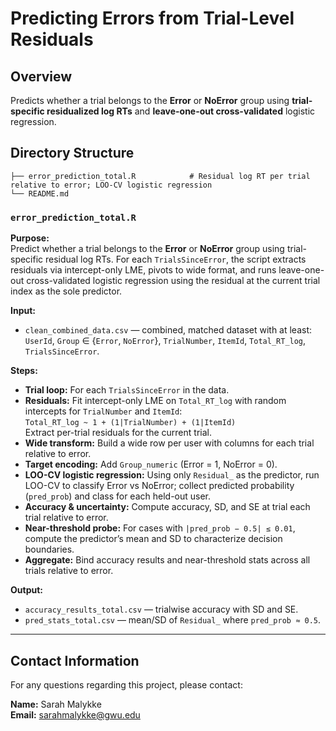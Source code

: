 # Predicting Errors from Trial-Level Residuals

## Overview
Predicts whether a trial belongs to the **Error** or **NoError** group using **trial-specific residualized log RTs** and **leave-one-out cross-validated** logistic regression.

## Directory Structure

```error-prediction/
├── error_prediction_total.R            # Residual log RT per trial relative to error; LOO-CV logistic regression
└── README.md
```

### `error_prediction_total.R`

**Purpose:**  
Predict whether a trial belongs to the **Error** or **NoError** group using trial-specific residual log RTs. For each `TrialsSinceError`, the script extracts residuals via intercept-only LME, pivots to wide format, and runs leave-one-out cross-validated logistic regression using the residual at the current trial index as the sole predictor.

**Input:**  
- `clean_combined_data.csv` — combined, matched dataset with at least:  
  `UserId`, `Group` ∈ {`Error`, `NoError`}, `TrialNumber`, `ItemId`, `Total_RT_log`, `TrialsSinceError`.  

**Steps:**  
- **Trial loop:** For each `TrialsSinceError` in the data.  
- **Residuals:** Fit intercept-only LME on `Total_RT_log` with random intercepts for `TrialNumber` and `ItemId`:  
  `Total_RT_log ~ 1 + (1|TrialNumber) + (1|ItemId)`  
  Extract per-trial residuals for the current trial.  
- **Wide transform:** Build a wide row per user with columns for each trial relative to error.  
- **Target encoding:** Add `Group_numeric` (Error = 1, NoError = 0).  
- **LOO-CV logistic regression:** Using only `Residual_` as the predictor, run LOO-CV to classify Error vs NoError; collect predicted probability (`pred_prob`) and class for each held-out user.  
- **Accuracy & uncertainty:** Compute accuracy, SD, and SE at trial each trial relative to error.  
- **Near-threshold probe:** For cases with `|pred_prob − 0.5| ≤ 0.01`, compute the predictor’s mean and SD to characterize decision boundaries.  
- **Aggregate:** Bind accuracy results and near-threshold stats across all trials relative to error.

**Output:**  
- `accuracy_results_total.csv` — trialwise accuracy with SD and SE.  
- `pred_stats_total.csv` — mean/SD of `Residual_` where `pred_prob ≈ 0.5`.  

---

## Contact Information

For any questions regarding this project, please contact:

**Name:** Sarah Malykke  
**Email:** sarahmalykke@gwu.edu 
